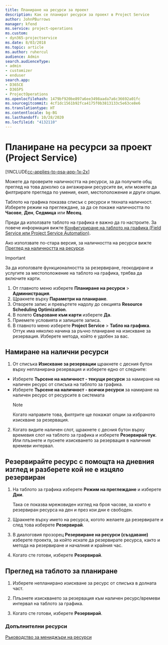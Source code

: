 ```yaml
---
title: Планиране на ресурси за проект
description: Как се планират ресурси за проект в Project Service
author: JohnPBurrows
manager: kfend
ms.service: project-operations
ms.custom:
- dyn365-projectservice
ms.date: 8/03/2018
ms.topic: article
ms.author: ruhercul
audience: Admin
search.audienceType:
- admin
- customizer
- enduser
search.app:
- D365CE
- D365PS
- ProjectOperations
ms.openlocfilehash: 1479bf920be897a6ee3498aada7a6c36692a01fc
ms.sourcegitcommit: 4cf1dc1561b92fca4175f0b3813133c5e63ce8e6
ms.translationtype: HT
ms.contentlocale: bg-BG
ms.lasthandoff: 10/28/2020
ms.locfileid: "4132110"
---
```

# <a name="schedule-resources-for-a-project-project-service"></a>Планиране на ресурси за проект (Project Service)

[!INCLUDE[cc-applies-to-psa-app-1x-2x](../includes/cc-applies-to-psa-app-1x-2x.md)]

Можете да проверите наличността на ресурси, за да получите общ преглед на това доколко са ангажирани ресурсите ви, или можете да филтрирате прегледа по умения, екип, местоположение и други опции.  
  
Таблото на графика показва списък с ресурси и тяхната наличност. Изберете режим на преглеждане, за да се покаже наличността по **Часове**, **Ден**, **Седмица** или **Месец**.  
  
Преди да използвате таблото на графика е важно да го настроите. За повече информация вижте [Конфигуриране на таблото на графика (Field Service или Project Service Automation)](https://docs.microsoft.com/dynamics365/field-service/configure-schedule-board).
  
Ако използвате по-стара версия, за наличността на ресурси вижте [Преглед на наличността на ресурси](../psa/view-resource-availability.md).  

> [!IMPORTANT]
>  За да използвате функционалността за резервиране, геокодиране и услугите за местоположение на таблото на графика, трябва да включите карти.  
> 
> 1. От главното меню изберете **Планиране на ресурси** > **Администрация**.  
> 2. Щракнете върху **Параметри на планиране**.  
> 3. Отворете запис и превъртете надолу до секцията **Resource Scheduling Optimization**.  
> 4. В полето **Свързване към карти** изберете **Да**.  
> 5. Приемете условията и запишете записа.  
> 6. В главното меню изберете **Project Service** > **Табло на графика**. Оттук има няколко начина за ръчно планиране на изискване за резервация. Изберете метода, който е удобен за вас.
  
## <a name="find-available-resources"></a>Намиране на налични ресурси

1.  От списъка **Изискване за резервации** щракнете с десния бутон върху непланирана резервация и изберете едно от следните:  
  
- Изберете **Търсене на наличност - текущи ресурси** за намиране на наличен ресурс от списъка на таблото за графика.  
- Изберете **Търсене на наличност - всички ресурси** за намиране на наличен ресурс от ресурсите в системата  
   > [!NOTE]
   >  Когато направите това, филтрите ще покажат опции за избраното изискване за резервация.  
  
2. Когато видите наличен слот, щракнете с десния бутон върху времевия слот на таблото за графика и изберете **Резервирай тук**. Или плъзнете и пуснете изискването за резервация в наличния времеви интервал.  
  

## <a name="book-a-resource-using-the-daily-view-and-find-whos-under-booked"></a>Резервирайте ресурс с помощта на дневния изглед и разберете кой не е изцяло резервиран
  
1.  На таблото за графика изберете **Режим на преглеждане** и изберете **Дни**.  
  
    Така се показва мрежовиден изглед на броя часове, за които е резервиран ресурса на ден и през кои дни е свободен.  
  
2.  Щракнете върху името на ресурса, когото желаете да резервирате и след това изберете **Резервирай**.  
  
3.  В диалоговия прозорец **Резервиране на ресурси (създаване)** изберете проекта, за който искате да резервирате ресурса, както и метода на резервиране и началния и крайния час.  
  
4.  Когато сте готови, изберете **Резервирай**.  
  
## <a name="view-to-the-schedule-board"></a>Преглед на таблото за планиране
  
1.  Изберете непланирано изискване за ресурс от списъка в долната част.  
  
2.  Плъзнете изискването за резервация към наличен ресурс/времеви интервал на таблото за графика.  
  
3.  Когато сте готови, изберете **Резервирай**.  
  
### <a name="additional-resources"></a>Допълнителни ресурси  
 [Ръководство за мениджъри на ресурси](../psa/resource-manager-guide.md)
